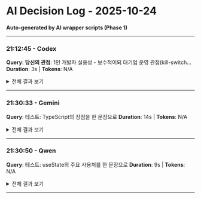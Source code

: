 # AI Decision Log - 2025-10-24

**Auto-generated by AI wrapper scripts (Phase 1)**

---

### 21:12:45 - Codex

**Query**: **당신의 관점**: 1인 개발자 실용성 - 보수적이되 대기업 운영 관점(kill-switch...
**Duration**: 3s | **Tokens**: N/A

<details>
<summary>전체 결과 보기</summary>

```
OpenAI Codex v0.46.0 (research preview)
--------
[1mworkdir:[0m /mnt/d/cursor/openmanager-vibe-v5
[1mmodel:[0m gpt-5-codex
[1mprovider:[0m openai
[1mapproval:[0m never
[1msandbox:[0m read-only
[1mreasoning effort:[0m none
[1mreasoning summaries:[0m auto
[1msession id:[0m 019a1622-acfd-7463-ba47-0f9f7adf6395
--------
[36muser[0m
**당신의 관점**: 1인 개발자 실용성 - 보수적이되 대기업 운영 관점(kill-switch, watchdog, idle alarm 등) 불필요. ROI 중심 판단.

테스트: React hooks의 장점을 한 문장으로

[35m[3mthinking[0m[0m
**Answering React Hooks advantages in one sentence**
[35m[3mcodex[0m[0m
React Hooks는 상태와 사이드 이펙트를 함수형 컴포넌트 안에서 간결하게 재사용·구성할 수 있게 해 생산성과 가독성을 동시에 높여준다.
[3m[35mtokens used[0m[0m
3,254
React Hooks는 상태와 사이드 이펙트를 함수형 컴포넌트 안에서 간결하게 재사용·구성할 수 있게 해 생산성과 가독성을 동시에 높여준다.
```

</details>

---

### 21:30:33 - Gemini

**Query**: 테스트: TypeScript의 장점을 한 문장으로
**Duration**: 14s | **Tokens**: N/A

<details>
<summary>전체 결과 보기</summary>

```
Loaded cached credentials.
TypeScript는 코드 실행 전 타입 검사를 통해 대규모 애플리케이션의 안정성과 유지보수성을 향상시키는 JavaScript의 상위 집합입니다.
```

</details>

---

### 21:30:50 - Qwen

**Query**: 테스트: useState의 주요 사용처를 한 문장으로
**Duration**: 9s | **Tokens**: N/A

<details>
<summary>전체 결과 보기</summary>

```
useState는 React 컴포넌트에서 로컬 상태를 관리하고 상태 업데이트를 통해 UI를 동적으로 렌더링할 수 있도록 해주는 훅입니다.
```

</details>

---
